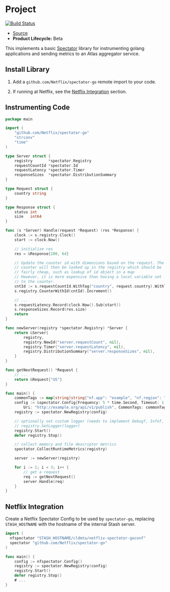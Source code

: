 # Project

[![Build Status](https://travis-ci.org/Netflix/spectator-go.svg?branch=master)](https://travis-ci.org/Netflix/spectator-go) 

* [Source](https://github.com/Netflix/spectator-go)
* **Product Lifecycle:** Beta

This implements a basic [Spectator](https://github.com/Netflix/spectator) library for instrumenting
golang applications and sending metrics to an Atlas aggregator service.

## Install Library

1. Add a `github.com/Netflix/spectator-go` remote import to your code. 

1. If running at Netflix, see the [Netflix Integration] section.

[Netflix Integration]: #netflix-integration

## Instrumenting Code

```go
package main

import (
	"github.com/Netflix/spectator-go"
	"strconv"
	"time"
)

type Server struct {
	registry       *spectator.Registry
	requestCountId *spectator.Id
	requestLatency *spectator.Timer
	responseSizes  *spectator.DistributionSummary
}

type Request struct {
	country string
}

type Response struct {
	status int
	size   int64
}

func (s *Server) Handle(request *Request) (res *Response) {
	clock := s.registry.Clock()
	start := clock.Now()

	// initialize res
	res = &Response{200, 64}

	// Update the counter id with dimensions based on the request. The
	// counter will then be looked up in the registry which should be
	// fairly cheap, such as lookup of id object in a map
	// However, it is more expensive than having a local variable set
	// to the counter.
	cntId := s.requestCountId.WithTag("country", request.country).WithTag("status", strconv.Itoa(res.status))
	s.registry.CounterWithId(cntId).Increment()

	// ...
	s.requestLatency.Record(clock.Now().Sub(start))
	s.responseSizes.Record(res.size)
	return
}

func newServer(registry *spectator.Registry) *Server {
	return &Server{
		registry,
		registry.NewId("server.requestCount", nil),
		registry.Timer("server.requestLatency", nil),
		registry.DistributionSummary("server.responseSizes", nil),
	}
}

func getNextRequest() *Request {
	// ...
	return &Request{"US"}
}

func main() {
	commonTags := map[string]string{"nf.app": "example", "nf.region": "us-west-1"}
	config := &spectator.Config{Frequency: 5 * time.Second, Timeout: 1 * time.Second,
		Uri: "http://example.org/api/v1/publish", CommonTags: commonTags}
	registry := spectator.NewRegistry(config)

	// optionally set custom logger (needs to implement Debugf, Infof, Errorf)
	// registry.SetLogger(logger)
	registry.Start()
	defer registry.Stop()

	// collect memory and file descriptor metrics
	spectator.CollectRuntimeMetrics(registry)

	server := newServer(registry)

	for i := 1; i < 3; i++ {
		// get a request
		req := getNextRequest()
		server.Handle(req)
	}
}
```

## Netflix Integration

Create a Netflix Spectator Config to be used by `spectator-go`, replacing `STASH_HOSTNAME`
with the hostname of the internal Stash server.

```go
import (
  nfspectator "STASH_HOSTNAME/cldmta/netflix-spectator-goconf"
  spectator "github.com/Netflix/spectator-go"
)

func main() {
    config := nfspectator.Config()
    registry := spectator.NewRegistry(config)
    registry.Start()
    defer registry.Stop()
    # ...
}
```
